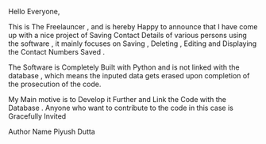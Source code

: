 Hello Everyone,

This is The Freelauncer , and is hereby Happy to announce that I have come up with a nice project of Saving Contact Details of various persons using the software , it mainly focuses on Saving , Deleting , Editing and Displaying the Contact Numbers Saved .

The Software is Completely Built with Python and is not linked with the database , which means the inputed data gets erased upon completion of the prosecution of the code.

My Main motive is to Develop it Further and Link the Code with the Database . Anyone who want to contribute to the code in this case is Gracefully Invited 

Author Name 
Piyush Dutta
